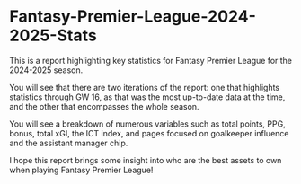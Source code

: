 # Fantasy-Premier-League-2024-2025-Stats

This is a report highlighting key statistics for Fantasy Premier League for the 2024-2025 season. 

You will see that there are two iterations of the report: one that highlights statistics through GW 16, as that was the most up-to-date data at the time, and the other that encompasses the whole season.

You will see a breakdown of numerous variables such as total points, PPG, bonus, total xGI, the ICT index, and pages focused on goalkeeper influence and the assistant manager chip.

I hope this report brings some insight into who are the best assets to own when playing Fantasy Premier League!
